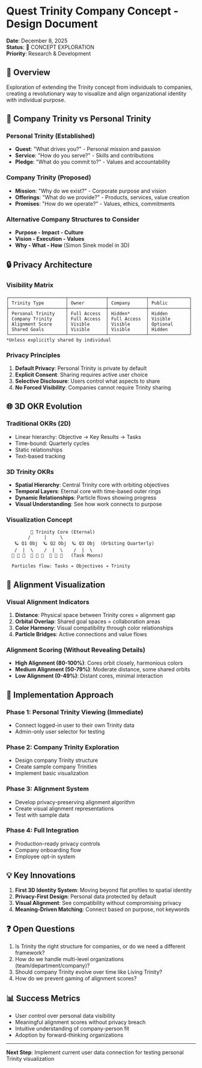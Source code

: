 # Quest Trinity Company Concept - Design Document

**Date**: December 8, 2025  
**Status**: 🔬 CONCEPT EXPLORATION  
**Priority**: Research & Development

## 🎯 Overview

Exploration of extending the Trinity concept from individuals to companies, creating a revolutionary way to visualize and align organizational identity with individual purpose.

## 🏢 Company Trinity vs Personal Trinity

### Personal Trinity (Established)
- **Quest**: "What drives you?" - Personal mission and passion
- **Service**: "How do you serve?" - Skills and contributions
- **Pledge**: "What do you commit to?" - Values and accountability

### Company Trinity (Proposed)
- **Mission**: "Why do we exist?" - Corporate purpose and vision
- **Offerings**: "What do we provide?" - Products, services, value creation
- **Promises**: "How do we operate?" - Values, ethics, commitments

### Alternative Company Structures to Consider
- **Purpose - Impact - Culture**
- **Vision - Execution - Values**
- **Why - What - How** (Simon Sinek model in 3D)

## 🔒 Privacy Architecture

### Visibility Matrix
```
┌─────────────────────┬──────────────┬──────────────┬───────────────┐
│ Trinity Type        │ Owner        │ Company      │ Public        │
├─────────────────────┼──────────────┼──────────────┼───────────────┤
│ Personal Trinity    │ Full Access  │ Hidden*      │ Hidden        │
│ Company Trinity     │ Full Access  │ Full Access  │ Visible       │
│ Alignment Score     │ Visible      │ Visible      │ Optional      │
│ Shared Goals        │ Visible      │ Visible      │ Hidden        │
└─────────────────────┴──────────────┴──────────────┴───────────────┘
*Unless explicitly shared by individual
```

### Privacy Principles
1. **Default Privacy**: Personal Trinity is private by default
2. **Explicit Consent**: Sharing requires active user choice
3. **Selective Disclosure**: Users control what aspects to share
4. **No Forced Visibility**: Companies cannot require Trinity sharing

## 🌐 3D OKR Evolution

### Traditional OKRs (2D)
- Linear hierarchy: Objective → Key Results → Tasks
- Time-bound: Quarterly cycles
- Static relationships
- Text-based tracking

### 3D Trinity OKRs
- **Spatial Hierarchy**: Central Trinity core with orbiting objectives
- **Temporal Layers**: Eternal core with time-based outer rings
- **Dynamic Relationships**: Particle flows showing progress
- **Visual Understanding**: See how work connects to purpose

### Visualization Concept
```
         🌟 Trinity Core (Eternal)
        /     |     \
   🪐 Q1 Obj  🪐 Q2 Obj  🪐 Q3 Obj  (Orbiting Quarterly)
   /  |  \    /  |  \    /  |  \
  🌙 🌙 🌙  🌙 🌙 🌙  🌙 🌙 🌙   (Task Moons)
  
  Particles flow: Tasks ➔ Objectives ➔ Trinity
```

## 🤝 Alignment Visualization

### Visual Alignment Indicators
1. **Distance**: Physical space between Trinity cores = alignment gap
2. **Orbital Overlap**: Shared goal spaces = collaboration areas
3. **Color Harmony**: Visual compatibility through color relationships
4. **Particle Bridges**: Active connections and value flows

### Alignment Scoring (Without Revealing Details)
- **High Alignment (80-100%)**: Cores orbit closely, harmonious colors
- **Medium Alignment (50-79%)**: Moderate distance, some shared orbits
- **Low Alignment (0-49%)**: Distant cores, minimal interaction

## 🚀 Implementation Approach

### Phase 1: Personal Trinity Viewing (Immediate)
- Connect logged-in user to their own Trinity data
- Admin-only user selector for testing

### Phase 2: Company Trinity Exploration
- Design company Trinity structure
- Create sample company Trinities
- Implement basic visualization

### Phase 3: Alignment System
- Develop privacy-preserving alignment algorithm
- Create visual alignment representations
- Test with sample data

### Phase 4: Full Integration
- Production-ready privacy controls
- Company onboarding flow
- Employee opt-in system

## 💡 Key Innovations

1. **First 3D Identity System**: Moving beyond flat profiles to spatial identity
2. **Privacy-First Design**: Personal data protected by default
3. **Visual Alignment**: See compatibility without compromising privacy
4. **Meaning-Driven Matching**: Connect based on purpose, not keywords

## ❓ Open Questions

1. Is Trinity the right structure for companies, or do we need a different framework?
2. How do we handle multi-level organizations (team/department/company)?
3. Should company Trinity evolve over time like Living Trinity?
4. How do we prevent gaming of alignment scores?

## 📊 Success Metrics

- User control over personal data visibility
- Meaningful alignment scores without privacy breach
- Intuitive understanding of company-person fit
- Adoption by forward-thinking organizations

---

**Next Step**: Implement current user data connection for testing personal Trinity visualization